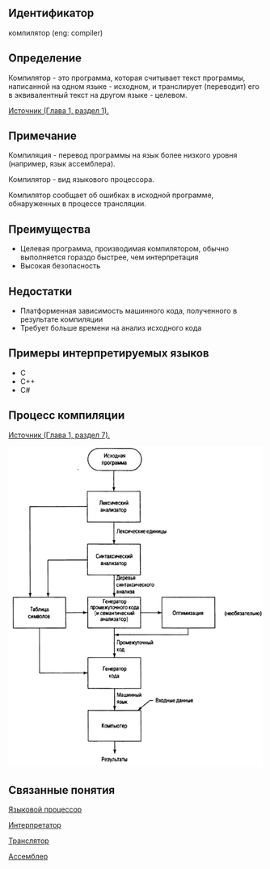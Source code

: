 ## Идентификатор
компилятор (eng: compiler)

## Определение
Компилятор - это программа, которая считывает текст программы, написанной на одном языке - исходном, и транслирует (переводит)
его в эквивалентный текст на другом языке - целевом.

[Источник (Глава 1, раздел 1).](../bibliography/Aho-Compilers-book.md)

## Примечание
Компиляция - перевод программы на язык более низкого уровня (например, язык ассемблера).

Компилятор - вид языкового процессора.

Компилятор сообщает об ошибках в исходной программе, обнаруженных в процессе трансляции.

## Преимущества
- Целевая программа, производимая компилятором, обычно выполняется гораздо быстрее, чем интерпретация
- Высокая безопасность

## Недостатки
- Платформенная зависимость машинного кода, полученного в результате компиляции
- Требует больше времени на анализ исходного кода

## Примеры интерпретируемых языков
- C
- C++
- C#

## Процесс компиляции
[Источник (Глава 1, раздел 7).](../bibliography/Sebesta-Concepts-book.md)

<img src="images/compilation_process.png"></img>

## Связанные понятия
[Языковой процессор](language_processor.md)

[Интерпретатор](interpreter.md)

[Транслятор](translator.md)

[Ассемблер](assembler.md)

